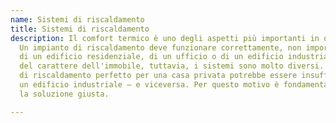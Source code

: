 ```yaml
---
name: Sistemi di riscaldamento
title: Sistemi di riscaldamento
description: Il comfort termico è uno degli aspetti più importanti in ogni edificio.
  Un impianto di riscaldamento deve funzionare correttamente, non importa che si tratti
  di un edificio residenziale, di un ufficio o di un edificio industriale. A seconda
  del carattere dell'immobile, tuttavia, i sistemi sono molto diversi. Un sistema
  di riscaldamento perfetto per una casa privata potrebbe essere insufficiente per
  un edificio industriale – e viceversa. Per questo motivo è fondamentale scegliere
  la soluzione giusta.

---
```

